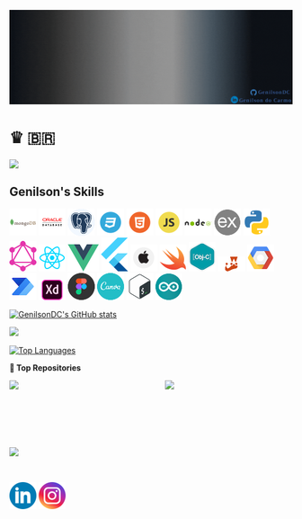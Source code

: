 ![GenilsonDC Banner](Documentation/GitGenilsonDC.gif)

# ♛ 🇧🇷

<a href="https://www.github.com/GenilsonDC" target="_blank" rel="Genilson Profile"><img align="center"
src="https://img.shields.io/github/followers/GenilsonDC?logo=github&style=for-the-badge&color=D6CC99&labelColor=445D48" /></a>

## Genilson's Skills

<p align="left">
 <img src="https://github.com/GenilsonDC/Skills_icons_48x48/blob/main/icons/mongodb.png?raw=true"  alt="mongoDB" /> <img src="https://github.com/GenilsonDC/Skills_icons_48x48/blob/main/icons/oracleDB.png?raw=true"  alt="oracleDB" /> <img src="https://github.com/GenilsonDC/Skills_icons_48x48/blob/main/icons/postgre.png?raw=true"  alt="postgre SQL" /> <img src="https://github.com/GenilsonDC/Skills_icons_48x48/blob/main/icons/css.png?raw=true"  alt="css" /> <img src="https://github.com/GenilsonDC/Skills_icons_48x48/blob/main/icons/html.png?raw=true"  alt="html" /> <img src="https://github.com/GenilsonDC/Skills_icons_48x48/blob/main/icons/javascript.png?raw=true"  alt="jav ascript" /> <img src="https://github.com/GenilsonDC/Skills_icons_48x48/blob/main/icons/nodejs.png?raw=true"  alt="Node" /> <img src="https://github.com/GenilsonDC/Skills_icons_48x48/blob/main/icons/express.png?raw=true"  alt="express" /> <img src="https://github.com/GenilsonDC/Skills_icons_48x48/blob/main/icons/python.png?raw=true"  alt="Python" /> <img src="https://github.com/GenilsonDC/Skills_icons_48x48/blob/main/icons/graphql.png?raw=true"  alt="graphql" /> <img src="https://github.com/GenilsonDC/Skills_icons_48x48/blob/main/icons/react.png?raw=true"  alt="react react native" /> <img src="https://github.com/GenilsonDC/Skills_icons_48x48/blob/main/icons/vuejs.png?raw=true"  alt="vueJS" /> <img src="https://github.com/GenilsonDC/Skills_icons_48x48/blob/main/icons/flutter.png?raw=true"  alt="flutter" /> <img src="https://github.com/GenilsonDC/Skills_icons_48x48/blob/main/icons/ios.png?raw=true"  alt="ios" /> <img src="https://github.com/GenilsonDC/Skills_icons_48x48/blob/main/icons/swift.png?raw=true"  alt="Swift" /> <img src="https://github.com/GenilsonDC/Skills_icons_48x48/blob/main/icons/objectc.png?raw=true"  alt="objective c" /> <img src="https://github.com/GenilsonDC/Skills_icons_48x48/blob/main/icons/jest.png?raw=true"  alt="jest" />
<img src="https://github.com/GenilsonDC/Skills_icons_48x48/blob/main/icons/gcp.png?raw=true"  alt="gcp" /> <img src="https://github.com/GenilsonDC/Skills_icons_48x48/blob/main/icons/microsoftPowerAutomate.png?raw=true"  alt="maicrosoft Power Automate" /> <img src="https://github.com/GenilsonDC/Skills_icons_48x48/blob/main/icons/adobeXD.png?raw=true"  alt="Adobre XD" /> <img src="https://github.com/GenilsonDC/Skills_icons_48x48/blob/main/icons/figma.png?raw=true"  alt="figma" /> <img src="https://github.com/GenilsonDC/Skills_icons_48x48/blob/main/icons/canva.png?raw=true"  alt="Canva" /> <img src="https://github.com/GenilsonDC/Skills_icons_48x48/blob/main/icons/bash.png?raw=true"  alt="Bash Shell" />
<img src="https://github.com/GenilsonDC/Skills_icons_48x48/blob/main/icons/arduino.png?raw=true"  alt="Arduino" />

</p>

<a href="http://www.github.com/GenilsonDC"><img src="https://github-readme-stats.vercel.app/api?username=GenilsonDC&show_icons=true&hide=&count_private=false&title_color=CDFAD5&text_color=F1EFEF&icon_color=FFCD4B&bg_color=181824&hide_border=true&show_icons=true" alt="GenilsonDC's GitHub stats" /></a>

<a href="http://www.github.com/GenilsonDC"><img src="https://github-readme-streak-stats.herokuapp.com/?user=GenilsonDC&stroke=ffffff&background=181824&ring=6f66f1&fire=ff880a&currStreakNum=ffffff&currStreakLabel=ffffff&sideNums=0ab9ff&sideLabels=ffffff&dates=ceff0a&hide_border=true" /></a>

<a href="https://github.com/GenilsonDC" align="left"><img src="https://github-readme-stats.vercel.app/api/top-langs/?username=GenilsonDC&langs_count=10&title_color=219C90&text_color=B0D9B1&icon_color=FAF2D3&bg_color=181824&hide_border=true&locale=en&custom_title=Top%20%Languages" alt="Top Languages" /></a>

<b>👑 Top Repositories</b>

<div width="100%" align="center"><a href="https://github.com/GenilsonDC/React-Native" align="left"><img align="left" width="45%" src="https://github-readme-stats.vercel.app/api/pin/?username=GenilsonDC&repo=React-Native&title_color=8DDFCB&text_color=ffffff&icon_color=FAF2D3&bg_color=181824&hide_border=true&locale=en" /></a><a href="https://github.com/GenilsonDC/iOS" align="right"><img align="right" width="45%" src="https://github-readme-stats.vercel.app/api/pin/?username=GenilsonDC&repo=iOS&title_color=EE9322&text_color=ffffff&icon_color=FAF2D3&bg_color=181824&hide_border=true&locale=en" /></a></div><br /><br /><br /><br /><br /><br /><br />

<div width="100%" align="center"><a href="https://github.com/GenilsonDC/Python" align="left"><img align="left" width="45%" src="https://github-readme-stats.vercel.app/api/pin/?username=GenilsonDC&repo=Python&title_color=F4E869&text_color=ffffff&icon_color=FAF2D3&bg_color=181824&hide_border=true&locale=en" /></a></div>

<br /><br />





[![linkedin](Documentation/linkedin.png)](https://www.linkedin.com/in/genilson-do-carmo-8a42b89a/) [![instagram](Documentation/instagram.png)](https://www.instagram.com/genilson_carmo/)
